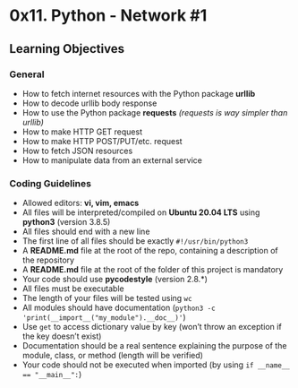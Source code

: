 # 0x11. Python - Network #1

## Learning Objectives

### General
- How to fetch internet resources with the Python package **urllib**
- How to decode urllib body response
- How to use the Python package **requests** *(requests is way simpler than urllib)*
- How to make HTTP GET request
- How to make HTTP POST/PUT/etc. request
- How to fetch JSON resources
- How to manipulate data from an external service

### Coding Guidelines
- Allowed editors: **vi, vim, emacs**
- All files will be interpreted/compiled on **Ubuntu 20.04 LTS** using **python3** (version 3.8.5)
- All files should end with a new line
- The first line of all files should be exactly `#!/usr/bin/python3`
- A **README.md** file at the root of the repo, containing a description of the repository
- A **README.md** file at the root of the folder of this project is mandatory
- Your code should use **pycodestyle** (version 2.8.*)
- All files must be executable
- The length of your files will be tested using `wc`
- All modules should have documentation (`python3 -c 'print(__import__("my_module").__doc__)'`)
- Use `get` to access dictionary value by key (won’t throw an exception if the key doesn’t exist)
- Documentation should be a real sentence explaining the purpose of the module, class, or method (length will be verified)
- Your code should not be executed when imported (by using `if __name__ == "__main__":`)

